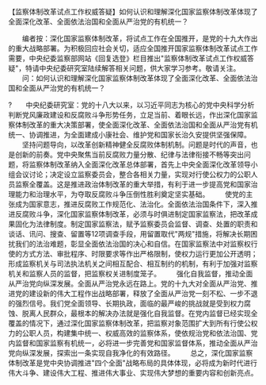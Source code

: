 【监察体制改革试点工作权威答疑】如何认识和理解深化国家监察体制改革体现了全面深化改革、全面依法治国和全面从严治党的有机统一？











　　编者按：深化国家监察体制改革，将试点工作在全国推开，是党的十九大作出的重大战略部署。为积极回应社会关切，适应全国推开国家监察体制改革试点工作需要，中央纪委监察部网站《回复选登》栏目推出"监察体制改革试点工作权威答疑"，特请中央纪委研究室陆续解答相关问题，供大家学习参考。敬请关注。
　　问：如何认识和理解深化国家监察体制改革体现了全面深化改革、全面依法治国和全面从严治党的有机统一？

?　　中央纪委研究室：党的十八大以来，以习近平同志为核心的党中央科学分析判断党风廉政建设和反腐败斗争形势任务，立足当前、着眼长远，作出深化国家监察体制改革的重大决策部署，使全面深化改革、全面依法治国和全面从严治党有机统一、协调推进，为全面建成小康社会、维护党和国家长治久安提供坚强保障。
　　坚持问题导向，以改革创新精神健全反腐败体制机制。问题是时代的声音，也是创新的前奏。党中央聚焦当前反腐败力量分散、纪律与法律衔接不畅等突出问题，将监察体制改革纳入全面深化改革总体部署，首先上中央全面深化改革领导小组会议讨论；决定设立监察委员会，整合各相关力量，实现对行使公权力的公职人员监察全覆盖。这是推进政治体制改革的重大举措，有利于进一步提高党和国家治理能力和治理水平，为夺取反腐败斗争压倒性胜利奠定坚实基础。
　　使党的主张成为国家意志，推进反腐败工作规范化、法治化。全面依法治国条件下，深入推进反腐败斗争，深化国家监察体制改革，必须与时俱进制定国家监察法，把改革成果固化为法律制度。制定国家监察法，赋予监察委员会监督、调查、处置的职责和谈话、讯问、搜查、留置等12项调查手段，用留置取代"两规"措施，将解决长期困扰我们的法治难题，彰显全面依法治国的决心和自信。在国家监察法中对监察权行使的方式方法、审批程序、时限要求等作出严格限制，使权力运行更加公开透明；形成监察机关与司法执法机关之间相互配合、相互制约的机制，有利于加强对监察机关和监察人员的监督，把监察权关进制度笼子。
　　强化自我监督，推动全面从严治党向纵深发展。全面从严治党永远在路上。党的十九大对全面从严治党、推进党的建设新的伟大工程作出战略部署，释放了全面从严治党一刻不松、一步不退的强烈信号。我们党全面领导、长期执政，面临的最严峻的挑战就是受到权力腐蚀、脱离人民群众，最根本的解决办法就是强化自我监督。在党内监督已经实现全覆盖的情况下，通过深化国家监察体制改革，把监察对象范围扩大到所有行使公权力的公职人员，构建集中统一、权威高效的监察体系，使依规治党和依法治国、党内监督和国家监察有机统一，必将进一步完善党和国家监督体系，推动全面从严治党向纵深发展，探索出一条实现自我净化的有效路径。
　　总之，深化国家监察体制改革是党中央协调推进"四个全面"战略布局的具体体现，必将成为新时代进行伟大斗争、建设伟大工程、推进伟大事业、实现伟大梦想的重要内容和创新亮点。
